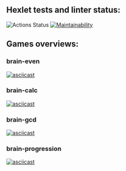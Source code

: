 <b><h2>Hexlet tests and linter status: </h2></b>
![Actions Status](https://github.com/evgeniyworkbel/frontend-project-lvl1/actions/workflows/make-lint.yml/badge.svg)
[![Maintainability](https://api.codeclimate.com/v1/badges/811d8db44c933fb83313/maintainability)](https://codeclimate.com/github/evgeniyworkbel/frontend-project-lvl1/maintainability)

<b><h2>Games overviews:</h2></b>

<b><h3>brain-even</h3></b>

[![asciicast](https://asciinema.org/a/HZgJCMOUwzxBpYBj8doq8OTbJ.svg)](https://asciinema.org/a/HZgJCMOUwzxBpYBj8doq8OTbJ)

<b><h3>brain-calc</h3></b>

[![asciicast](https://asciinema.org/a/EsJpjvmuPqkronfOsLfcVUkSc.svg)](https://asciinema.org/a/EsJpjvmuPqkronfOsLfcVUkSc)

<b><h3>brain-gcd</h3></b>

[![asciicast](https://asciinema.org/a/Q2O2Mb9pQajJia0HVb5NhH2Ht.svg)](https://asciinema.org/a/Q2O2Mb9pQajJia0HVb5NhH2Ht)

<b><h3>brain-progression</h3></b>

[![asciicast](https://asciinema.org/a/HQh3rVk2JjVqrfivYD40XOyJ8.svg)](https://asciinema.org/a/HQh3rVk2JjVqrfivYD40XOyJ8)

